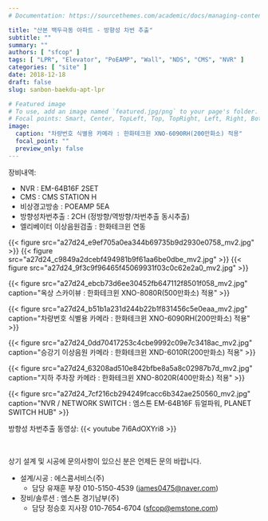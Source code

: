 ```yaml
---
# Documentation: https://sourcethemes.com/academic/docs/managing-content/

title: "산본 백두극동 아파트 - 방향성 차번 추출"
subtitle: ""
summary: ""
authors: [ "sfcop" ]
tags: [ "LPR", "Elevator", "PoEAMP", "Wall", "NDS", "CMS", "NVR" ]
categories: [ "site" ]
date: 2018-12-18
draft: false
slug: sanbon-baekdu-apt-lpr

# Featured image
# To use, add an image named `featured.jpg/png` to your page's folder.
# Focal points: Smart, Center, TopLeft, Top, TopRight, Left, Right, BottomLeft, Bottom, BottomRight.
image:
  caption: "차량번호 식별용 카메라 : 한화테크윈 XNO-6090RH(200만화소) 적용"
  focal_point: ""
  preview_only: false
---
```


장비내역:

- NVR : EM-64B16F 2SET
- CMS : CMS STATION H
- 비상경고방송 : POEAMP 5EA
- 방향성차번추출 : 2CH (정방향/역방향/차번추출 동시추출)
- 엘리베이터 이상음원검출 : 한화테크윈 연동

{{< figure src="a27d24_e9ef705a0ea344b69735b9d2930e0758_mv2.jpg" >}}
{{< figure src="a27d24_c9849a2dcebf494981b9f61aa6be0dbe_mv2.jpg" >}}
{{< figure src="a27d24_9f3c9f96465f45069931f03c0c62e2a0_mv2.jpg" >}}

{{< figure src="a27d24_ebcb73d6ee30452fb647112f8501f058_mv2.jpg"
           caption="옥상 스카이뷰 : 한화테크윈 XNO-8080R(500만화소) 적용" >}}

{{< figure src="a27d24_b51b1a231d244b22b1f831456c5e0eaa_mv2.jpg"
           caption="차량번호 식별용 카메라 : 한화테크윈 XNO-6090RH(200만화소) 적용" >}}

{{< figure src="a27d24_0dd70417253c4cbe9992c09e7c3418ac_mv2.jpg"
           caption="승강기 이상음원 카메라 : 한화테크윈 XND-6010R(200만화소) 적용" >}}

{{< figure src="a27d24_63208ad510e842bfbe8a5a8c02987b7d_mv2.jpg"
           caption="지하 주차장 카메라 : 한화테크윈 XNO-8020R(400만화소) 적용" >}}

{{< figure src="a27d24_7cf216cb294249fcacc6b342ae250560_mv2.jpg"
           caption="NVR / NETWORK SWITCH : 엠스톤 EM-64B16F 듀얼파워, PLANET SWITCH HUB" >}}

방향성 차번추출 동영상:
{{< youtube 7i6AdOXYri8 >}}

&nbsp;

상기 설계 및 시공에 문의사항이 있으신 분은 언제든 문의 바랍니다.

- 설계/시공 : 에스콤서비스(주)
  - 담당 유재훈 부장 010-5150-4539 (james0475@naver.com)
- 장비/솔루션 : 엠스톤 경기남부(주)
  - 담당 정승호 지사장 010-7654-6704 (sfcop@emstone.com)
